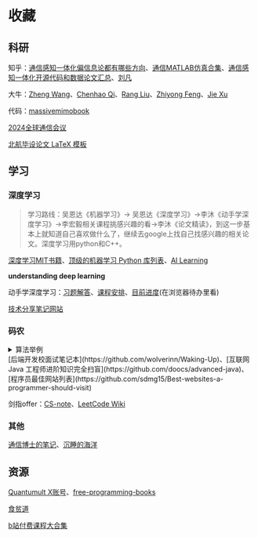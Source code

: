 # 收藏

## 科研

知乎：[通信感知一体化偏信息论都有哪些方向](https://www.zhihu.com/question/3203612397/answer/24797391704?utm_medium=social&utm_psn=1864672369928433667&utm_source=ZHShareTargetIDMore)、[通信MATLAB仿真合集](https://zhuanlan.zhihu.com/p/385096476)、[通信感知一体化开源代码和数据论文汇总](https://zhuanlan.zhihu.com/p/651958439)、[刘凡](https://www.zhihu.com/people/lf92)

大牛：[Zheng Wang](https://seu-zheng-wang.github.io/)、[Chenhao Qi](https://signal.seu.edu.cn/multimedia/chenhao/main.psp#anchor=block_34418)、[Rang Liu](https://rangliu0706.github.io/)、[Zhiyong Feng](https://ieeexplore.ieee.org/author/37536937000)、[Jie Xu](https://scholar.google.com/citations?hl=en&user=HPUG2jwAAAAJ&view_op=list_works&sortby=pubdate)

代码：[massivemimobook](https://github.com/emilbjornson/massivemimobook)

[2024全球通信会议](https://edas.info/p31420#top)

[北航毕设论文 LaTeX 模板](https://github.com/BHOSC/BUAAthesis)

## 学习

### 深度学习

> 学习路线：吴恩达《机器学习》-> 吴恩达《深度学习》->李沐《动手学深度学习》->李宏毅相关课程挑感兴趣的看->李沐《论文精读》，到这一步基本上就知道自己喜欢做什么了，继续去google上找自己找感兴趣的相关论文。深度学习用python和C++。

[深度学习MIT书籍](https://www.deeplearningbook.org/)、[顶级的机器学习 Python 库列表](https://github.com/ml-tooling/best-of-ml-python)、[AI Learning](https://ailearning.apachecn.org/#1text-classification)

**understanding deep learning**

动手学深度学习：[习题解答](https://datawhalechina.github.io/d2l-ai-solutions-manual/#/ch04/ch04)、[课程安排](https://courses.d2l.ai/zh-v2/)、[目前进度](https://zh-v2.d2l.ai/chapter_multilayer-perceptrons/mlp.html)(在浏览器待办里看)

[技术分享笔记网站](https://www.sharetechnote.com/)



### 码农

<details>
  <summary>算法举例</summary>
  <p>冒泡排序，选择排序，插入排序，快速排序，堆排序，归并排序，希尔排序，桶排序，基数排序 新年帮您排忧解难。
  <p>有向图，无向图，有环图，无环图，完全图，稠密图，稀疏图，拓扑图，二分图，平面图 祝您新年宏图大展。
  <p>
  最长路，最短路，单源路径，所有节点对路径，tarjan，点分治，边分治 祝您新年路路通畅。
  <p>
  基环树，二叉树，三叉树，红黑树，最短路树，van Emde Boas树，最小生成树祝您新年好运枝繁叶茂。
  <p>
  最大流，费用流，标准输入流，标准输出流，文件输入流，文件输出流祝您新年顺顺流流。
  <p>
  线性动规，区间动规，坐标动规，背包动规，树型动规，玄学动规为您的新年规划精彩。
  <p>
  散列表，哈希表，邻接表，双向链表，循环链表，暴力打表帮您在新年表达欣喜。
  <p>
  区间DP，树形DP，状压DP，数位DP，概率DP，插头DP，动态DP，分数规划，线性规划，教你规划人生；
  <p>
  线段树，平衡树，划分树，归并树，k-d树，主席树，树套树，替罪羊树，珂朵莉树，让你树名立威。
  <p>
  BFS，DFS，A*，IDA*，记忆化，使你在大千世界里寻找幸福；
  <p>
  Bellman-Ford，Johnson，Floyd，Dijkstra，SPFA，祝您速速功成；
  <p>
  拉格朗日插值，高斯消元，约当消元，多项式快速插值，帮你拨云见雾；
  <p>
  hash，kmp，trie，manacher为您 串 起美好的一年；
  <p>
  AC自动机，后缀自动机，回文自动机，有限状态自动机，助您理清头绪。
  <p>
  RMQ，LCA，树剖，LCT 祝您节节高升。
  <p>
  FFT，NTT 祝您乘风直上。
  <p>
  埃氏筛，线性筛，杜教筛，Min_25 筛 帮您筛去一切不顺心。
  <p>
  快速幂，exgcd，BSGS，crt，lucas 祝您年年有余。
  <p>
  O(1), O(log n), O(n), O(nlog n), O(n^2), O(n^3), O(2^n), O(n!)祝大家新年渐进步步高。
</details>
[后端开发校面试笔记本](https://github.com/wolverinn/Waking-Up)、[互联网 Java 工程师进阶知识完全扫盲](https://github.com/doocs/advanced-java)、[程序员最佳网站列表](https://github.com/sdmg15/Best-websites-a-programmer-should-visit)

剑指offer：[CS-note](https://github.com/CyC2018/CS-Notes)、[LeetCode Wiki](https://doocs.github.io/leetcode/)

### 其他

[通信博士的笔记](https://zlearning.netlify.app/)、[沉睡的海洋](https://sleepyocean.github.io/)

## 资源

[Quantumult X账号](https://shenhouyun.com/QuantumultX/)、[free-programming-books](https://ebookfoundation.github.io/free-programming-books/)

[食贫道](https://www.alipan.com/s/C8DFhqR3ueW/folder/65ac32ca0bff99a1cf4b4c2ca67a3bf857437eda)

[b站付费课程大合集](https://bbs.alipansou.com/d/39134-b%E7%AB%99%E4%BB%98%E8%B4%B9%E8%AF%BE%E7%A8%8B%E5%A4%A7%E5%90%88%E9%9B%86)



